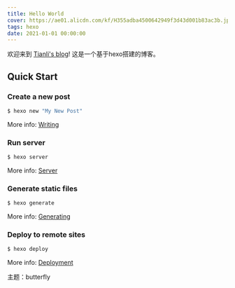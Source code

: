 ```yaml
---
title: Hello World
cover: https://ae01.alicdn.com/kf/H355adba4500642949f3d43d001b83ac3b.jpg
tags: hexo
date: 2021-01-01 00:00:00
---
```

欢迎来到 [Tianli's blog](tianli-blog.club)! 这是一个基于hexo搭建的博客。
## Quick Start

### Create a new post

``` bash
$ hexo new "My New Post"
```

More info: [Writing](https://hexo.io/docs/writing.html)

### Run server

``` bash
$ hexo server
```

More info: [Server](https://hexo.io/docs/server.html)

### Generate static files

``` bash
$ hexo generate
```

More info: [Generating](https://hexo.io/docs/generating.html)

### Deploy to remote sites

``` bash
$ hexo deploy
```

More info: [Deployment](https://hexo.io/docs/one-command-deployment.html)

主题：butterfly
